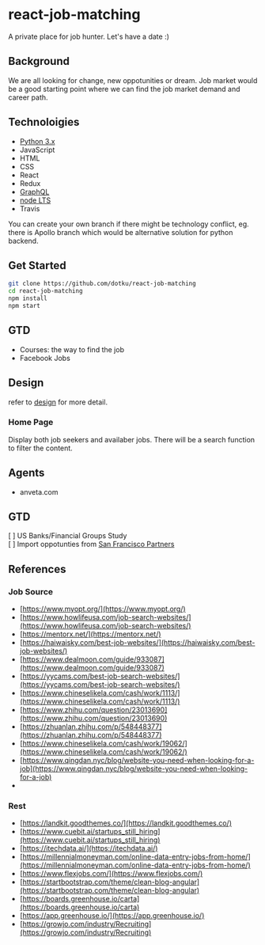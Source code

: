 # react-job-matching

A private place for job hunter. Let's have a date :)

## Background

We are all looking for change, new oppotunities or dream. Job market would be a
good starting point where we can find the job market demand and career path.

## Technoloigies

- [Python 3.x](https://www.python.org/downloads)
- JavaScript
- HTML
- CSS
- React
- Redux
- [GraphQL](https://graphql.org)
- [node LTS](https://nodejs.org/en)
- Travis

You can create your own branch if there might be technology conflict, eg. there
is Apollo branch which would be alternative solution for python backend.

## Get Started

```bash
git clone https://github.com/dotku/react-job-matching
cd react-job-matching
npm install
npm start
```

## GTD

- Courses: the way to find the job
- Facebook Jobs

## Design

refer to [design](DESIGN.md) for more detail.

### Home Page

Display both job seekers and availaber jobs. There will be a search function to
filter the content.

## Agents

- anveta.com

## GTD

[ ] US Banks/Financial Groups Study  
[ ] Import oppotunties from [San Francisco Partners](https://sfcitypartner.sfgov.org/pages/Events-BS3/partner-request/view-all-requests.aspx)

## References

### Job Source

- [https://www.myopt.org/](https://www.myopt.org/)
- [https://www.howlifeusa.com/job-search-websites/](https://www.howlifeusa.com/job-search-websites/)
- [https://mentorx.net/](https://mentorx.net/)
- [https://haiwaisky.com/best-job-websites/](https://haiwaisky.com/best-job-websites/)
- [https://www.dealmoon.com/guide/933087](https://www.dealmoon.com/guide/933087)
- [https://yycams.com/best-job-search-websites/](https://yycams.com/best-job-search-websites/)
- [https://www.chineselikela.com/cash/work/1113/](https://www.chineselikela.com/cash/work/1113/)
- [https://www.zhihu.com/question/23013690](https://www.zhihu.com/question/23013690)
- [https://zhuanlan.zhihu.com/p/548448377](https://zhuanlan.zhihu.com/p/548448377)
- [https://www.chineselikela.com/cash/work/19062/](https://www.chineselikela.com/cash/work/19062/)
- [https://www.qingdan.nyc/blog/website-you-need-when-looking-for-a-job](https://www.qingdan.nyc/blog/website-you-need-when-looking-for-a-job)
- 

### Rest

- [https://landkit.goodthemes.co/](https://landkit.goodthemes.co/)
- [https://www.cuebit.ai/startups_still_hiring](https://www.cuebit.ai/startups_still_hiring)
- [https://itechdata.ai/](https://itechdata.ai/)
- [https://millennialmoneyman.com/online-data-entry-jobs-from-home/](https://millennialmoneyman.com/online-data-entry-jobs-from-home/)
- [https://www.flexjobs.com/](https://www.flexjobs.com/)
- [https://startbootstrap.com/theme/clean-blog-angular](https://startbootstrap.com/theme/clean-blog-angular)
- [https://boards.greenhouse.io/carta](https://boards.greenhouse.io/carta)
- [https://app.greenhouse.io/](https://app.greenhouse.io/)
- [https://growjo.com/industry/Recruiting](https://growjo.com/industry/Recruiting)
